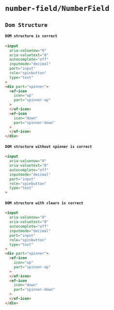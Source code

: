 # `number-field/NumberField`

## `Dom Structure`

####   `DOM structure is correct`

```html
<input
  aria-valuenow="0"
  aria-valuetext="0"
  autocomplete="off"
  inputmode="decimal"
  part="input"
  role="spinbutton"
  type="text"
>
<div part="spinner">
  <ef-icon
    icon="up"
    part="spinner-up"
  >
  </ef-icon>
  <ef-icon
    icon="down"
    part="spinner-down"
  >
  </ef-icon>
</div>
```

####   `DOM structure without spinner is correct`

```html
<input
  aria-valuenow="0"
  aria-valuetext="0"
  autocomplete="off"
  inputmode="decimal"
  part="input"
  role="spinbutton"
  type="text"
>
```

####   `DOM structure with clears is correct`

```html
<input
  aria-valuenow="0"
  aria-valuetext="0"
  autocomplete="off"
  inputmode="decimal"
  part="input"
  role="spinbutton"
  type="text"
>
<div part="spinner">
  <ef-icon
    icon="up"
    part="spinner-up"
  >
  </ef-icon>
  <ef-icon
    icon="down"
    part="spinner-down"
  >
  </ef-icon>
</div>

```

